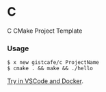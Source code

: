 # C

C CMake Project Template

### Usage

    $ x new gistcafe/c ProjectName
    $ cmake . && make && ./hello

[Try in VSCode and Docker](https://gist.cafe/#try).